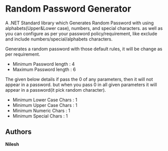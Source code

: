# Random Password Generator

A .NET Standard library which Generates Random Password with using alphabets(Upper&Lower case), numbers, and special characters.
as well as you can configure as per your password policy/requirement, like exclude and include numbers/special/alphabets characters.

Generates a random password with those default rules, it will be change as per requirement.  
* Minimum Password length  : 4 
* Maximum Password length  : 6 

The given below details if pass the 0 of any parameters, then it will not appear in a password. but when you pass 0 in all given parameters it will appear in a password(it pick random character).  
* Minimum Lower Case Chars : 1
* Minimum Upper Case Chars : 1 
* Minimum Numeric Chars	   : 1 
* Minimum Special Chars    : 1 

## Authors
**Nilesh** 

